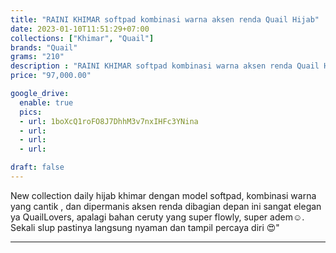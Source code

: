 ```yaml
---
title: "RAINI KHIMAR softpad kombinasi warna aksen renda Quail Hijab"
date: 2023-01-10T11:51:29+07:00
collections: ["Khimar", "Quail"]
brands: "Quail"
grams: "210"
description : "RAINI KHIMAR softpad kombinasi warna aksen renda Quail Hijab"
price: "97,000.00"

google_drive:
  enable: true
  pics:
  - url: 1boXcQ1roFO8J7DhhM3v7nxIHFc3YNina
  - url: 
  - url: 
  - url: 

draft: false
---
```


New collection daily hijab khimar dengan model softpad, kombinasi warna yang cantik , dan dipermanis aksen renda dibagian depan ini sangat elegan ya QuailLovers, apalagi bahan ceruty yang super flowly, super adem☺️. Sekali slup pastinya langsung nyaman dan tampil percaya diri 😍"

---------   
 
